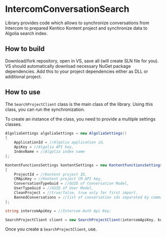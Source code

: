 # IntercomConversationSearch
Library provides code which allows to synchronize conversations from Intercom to prepared Kentico Kontent project and synchronize data to Algolia search index.
## How to build
Download/fork repository, open in VS, save all (will create SLN file for you). VS should automatically download necessary NuGet package dependencies. Add this to your project dependencies either as DLL or additional project.
## How to use
The `SearchProjectClient` class is the main class of the library. Using this class, you can run the synchronization.

To create an instance of the class, you need to provide a multiple settings classes.

```csharp
AlgoliaSettings algoliaSettings = new AlgoliaSettings()
{
    ApplicationId = //Algolia application id,
    ApiKey = //Algolia API key,
    IndexName = //Algolia index name
};

KontentFunctionsSettings kontentSettings = new KontentFunctionsSettings()
{
    ProjectId = //Kontent project ID,
    CMApiKey = //Kontent project CM API key,
    ConversationTypeGuid = //GUID of Conversation Model,
    UserTypeGuid = //GUID of User Model,
    CleanProject = //true/false, true only for first import,
    BannedConversations = //list of conversation ids separated by comma
};

string intercomApiKey = //Intercom Auth Api Key;

SearchProjectClient client = new SearchProjectClient(intercomApiKey, kontentSettings, algoliaSettings);
```

Once you create a `SearchProjectClient`, use.
